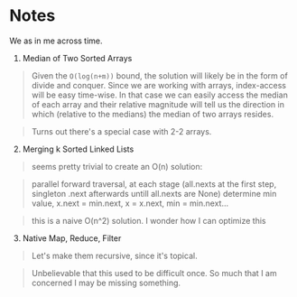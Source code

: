 # Notes

We as in me across time.

1. Median of Two Sorted Arrays

> Given the `O(log(n+m))` bound, the solution will likely be in the form of divide and conquer. Since we are working with arrays, index-access will be easy time-wise. In that case we can easily access the median of each array and their relative magnitude will tell us the direction in which (relative to the medians) the median of two arrays resides.

> Turns out there's a special case with 2-2 arrays.

2. Merging k Sorted Linked Lists

> seems pretty trivial to create an O(n) solution:
  
> parallel forward traversal, at each stage (all.nexts at the first step, singleton .next afterwards untill all.nexts are None) determine min value, x.next = min.next, x = x.next, min = min.next...

> this is a naive O(n^2) solution. I wonder how I can optimize this 
        
3. Native Map, Reduce, Filter

> Let's make them recursive, since it's topical.

> Unbelievable that this used to be difficult once. So much that I am concerned I may be missing something.